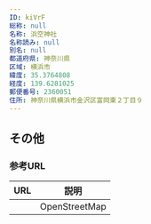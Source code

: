 ```yaml
---
ID: kiVrF
総称: null
名称: 浜空神社
名称読み: null
別名: null
都道府県: 神奈川県
区域: 横浜市
緯度: 35.3764808
経度: 139.6281025
郵便番号: 2360051
住所: 神奈川県横浜市金沢区富岡東２丁目９
---
```


## その他

### 参考URL

| URL | 説明          |
| --- | ------------- |
|     | OpenStreetMap |
